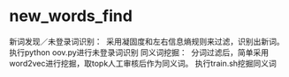 # new_words_find
新词发现／未登录词识别：
  采用凝固度和左右信息熵规则来过滤，识别出新词。
  执行python oov.py进行未登录词识别
同义词挖掘：
  分词过滤后，简单采用word2vec进行挖掘，取topk人工审核后作为同义词。
  执行train.sh挖掘同义词
